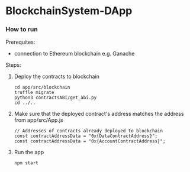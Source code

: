 # BlockchainSystem-DApp

### How to run

Prerequites:

- connection to Ethereum blockchain e.g. Ganache

Steps:

1. Deploy the contracts to blockchain

   ```
   cd app/src/blockchain
   truffle migrate
   python3 contractsABI/get_abi.py
   cd ../..
   ```

2. Make sure that the deployed contract's address matches the address from app/src/App.js

   ```
   // Addresses of contracts already deployed to blockchain
   const contractAddressData = "0x{DataContractAddress}";
   const contractAddressData = "0x{AccountContractAddress}";
   ```

3. Run the app
   ```
   npm start
   ```
